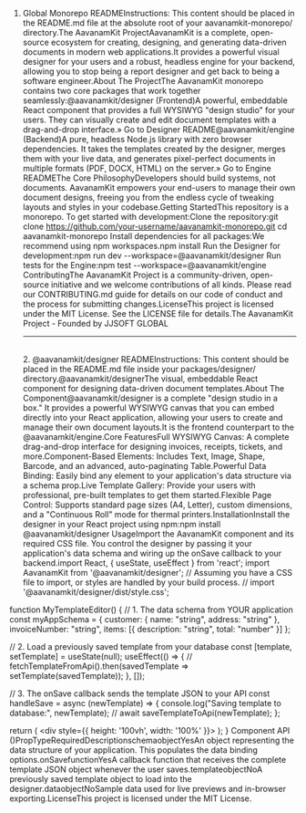 1. Global Monorepo READMEInstructions: This content should be placed in the README.md file at the absolute root of your aavanamkit-monorepo/ directory.The AavanamKit ProjectAavanamKit is a complete, open-source ecosystem for creating, designing, and generating data-driven documents in modern web applications.It provides a powerful visual designer for your users and a robust, headless engine for your backend, allowing you to stop being a report designer and get back to being a software engineer.About The ProjectThe AavanamKit monorepo contains two core packages that work together seamlessly:@aavanamkit/designer (Frontend)A powerful, embeddable React component that provides a full WYSIWYG "design studio" for your users. They can visually create and edit document templates with a drag-and-drop interface.» Go to Designer README@aavanamkit/engine (Backend)A pure, headless Node.js library with zero browser dependencies. It takes the templates created by the designer, merges them with your live data, and generates pixel-perfect documents in multiple formats (PDF, DOCX, HTML) on the server.» Go to Engine READMEThe Core PhilosophyDevelopers should build systems, not documents. AavanamKit empowers your end-users to manage their own document designs, freeing you from the endless cycle of tweaking layouts and styles in your codebase.Getting StartedThis repository is a monorepo. To get started with development:Clone the repository:git clone https://github.com/your-username/aavanamkit-monorepo.git
cd aavanamkit-monorepo
Install dependencies for all packages:We recommend using npm workspaces.npm install
Run the Designer for development:npm run dev --workspace=@aavanamkit/designer
Run tests for the Engine:npm test --workspace=@aavanamkit/engine
ContributingThe AavanamKit Project is a community-driven, open-source initiative and we welcome contributions of all kinds. Please read our CONTRIBUTING.md guide for details on our code of conduct and the process for submitting changes.LicenseThis project is licensed under the MIT License. See the LICENSE file for details.The AavanamKit Project - Founded by JJSOFT GLOBAL<br/><hr/><br/>2. @aavanamkit/designer READMEInstructions: This content should be placed in the README.md file inside your packages/designer/ directory.@aavanamkit/designerThe visual, embeddable React component for designing data-driven document templates.About The Component@aavanamkit/designer is a complete "design studio in a box." It provides a powerful WYSIWYG canvas that you can embed directly into your React application, allowing your users to create and manage their own document layouts.It is the frontend counterpart to the @aavanamkit/engine.Core FeaturesFull WYSIWYG Canvas: A complete drag-and-drop interface for designing invoices, receipts, tickets, and more.Component-Based Elements: Includes Text, Image, Shape, Barcode, and an advanced, auto-paginating Table.Powerful Data Binding: Easily bind any element to your application's data structure via a schema prop.Live Template Gallery: Provide your users with professional, pre-built templates to get them started.Flexible Page Control: Supports standard page sizes (A4, Letter), custom dimensions, and a "Continuous Roll" mode for thermal printers.InstallationInstall the designer in your React project using npm:npm install @aavanamkit/designer
UsageImport the AavanamKit component and its required CSS file. You control the designer by passing it your application's data schema and wiring up the onSave callback to your backend.import React, { useState, useEffect } from 'react';
import AavanamKit from '@aavanamkit/designer';
// Assuming you have a CSS file to import, or styles are handled by your build process.
// import '@aavanamkit/designer/dist/style.css';

function MyTemplateEditor() {
  // 1. The data schema from YOUR application
  const myAppSchema = {
    customer: { name: "string", address: "string" },
    invoiceNumber: "string",
    items: [{ description: "string", total: "number" }]
  };

  // 2. Load a previously saved template from your database
  const [template, setTemplate] = useState(null);
  useEffect(() => {
    // fetchTemplateFromApi().then(savedTemplate => setTemplate(savedTemplate));
  }, []);

  // 3. The onSave callback sends the template JSON to your API
  const handleSave = async (newTemplate) => {
    console.log("Saving template to database:", newTemplate);
    // await saveTemplateToApi(newTemplate);
  };

  return (
    <div style={{ height: '100vh', width: '100%' }}>
      <AavanamKit
        schema={myAppSchema}
        template={template}
        onSave={handleSave}
      />
    </div>
  );
}
Component API (<AavanamKit />)PropTypeRequiredDescriptionschemaobjectYesAn object representing the data structure of your application. This populates the data binding options.onSavefunctionYesA callback function that receives the complete template JSON object whenever the user saves.templateobjectNoA previously saved template object to load into the designer.dataobjectNoSample data used for live previews and in-browser exporting.LicenseThis project is licensed under the MIT License.